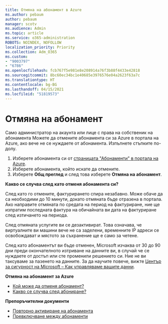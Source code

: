 ```yaml
---
title: Отмяна на абонамент в Azure
ms.author: pebaum
author: pebaum
manager: scotv
ms.audience: Admin
ms.topic: article
ms.service: o365-administration
ROBOTS: NOINDEX, NOFOLLOW
localization_priority: Priority
ms.collection: Adm_O365
ms.custom:
- "9003797"
- "6786"
ms.openlocfilehash: fcb767f5e981e8e208914a76f3b88f4433e42818
ms.sourcegitcommit: 8bc60ec34bc1e40685e3976576e04a2623f63a7c
ms.translationtype: HT
ms.contentlocale: bg-BG
ms.lasthandoff: 04/15/2021
ms.locfileid: "51819573"
---
```

# <a name="cancel-subscription"></a>Отмяна на абонамент

Само администратор на акаунта или лице с права на собственик на абонамента Можете да отмените абонамента си за Azure в портала на Azure, ако вече не се нуждаете от абонамента. Изпълнете стъпките по-долу.

1. Изберете абонамента си от [страницата "Абонаменти" в портала на Azure](https://portal.azure.com/#blade/Microsoft_Azure_Billing/SubscriptionsBlade).
2. Изберете абонамента, който искате да отмените.
3. Изберете **Общ преглед** и след това изберете **Отмяна на абонамент**.

**Какво се случва след като отменя абонамента си?**

След като го отмените, фактурирането спира незабавно. Може обаче да са необходими до 10 минути, докато отмяната бъде отразена в портала. Ако направите отмяната по средата на период на фактуриране, ние ще изпратим последната фактура на обичайната ви дата на фактуриране след изтичането на периода.

След отмяната услугите ви се дезактивират. Това означава, че виртуалните ви машини вече не са заделени, временните IP адреси се освобождават и мястото за съхранение ще е само за четене.

След като абонаментът ви бъде отменен, Microsoft изчаква от 30 до 90 дни преди окончателното изтриване на данните ви, в случай че се нуждаете от достъп или сте променили решението си. Ние не ви таксуваме за пазенето на данните. За да научите повече, вижте [Център за сигурност на Microsoft – Как управляваме вашите данни](https://go.microsoft.com/fwLink/p/?LinkID=822930&clcid=0x409).

**Отмяна на абонамент за Azure**

- [Кой може да отменя абонамент?](https://docs.microsoft.com/azure/billing/billing-how-to-cancel-azure-subscription?WT.mc_id=Portal-Microsoft_Azure_Support#who-can-cancel-a-subscription)
- [Какво се случва след абониране?](https://docs.microsoft.com/azure/billing/billing-how-to-cancel-azure-subscription?WT.mc_id=Portal-Microsoft_Azure_Support#what-happens-after-i-cancel-my-subscription)

**Препоръчителни документи**

- [Повторно активиране на абонамента](https://docs.microsoft.com/azure/billing/billing-how-to-cancel-azure-subscription?WT.mc_id=Portal-Microsoft_Azure_Support#reactivate-subscription)
- [Превключване между абонаменти](https://docs.microsoft.com/azure/billing/billing-how-to-switch-azure-offer?WT.mc_id=Portal-Microsoft_Azure_Support)
